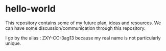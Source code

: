 # hello-world

This repository contains some of my future plan, ideas and resources. We can have some discussion/communication through this repository.

I go by the alias : ZXY-CC-3ag13 because my real name is not particularly unique.
